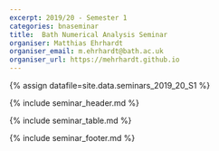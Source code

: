 ```yaml
---
excerpt: 2019/20 - Semester 1
categories: bnaseminar
title:  Bath Numerical Analysis Seminar
organiser: Matthias Ehrhardt
organiser_email: m.ehrhardt@bath.ac.uk
organiser_url: https://mehrhardt.github.io
---
```

{% assign datafile=site.data.seminars_2019_20_S1 %}

{% include seminar_header.md %}

{% include seminar_table.md %}

{% include seminar_footer.md %}    
